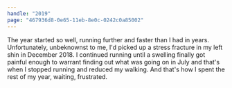 ```yaml
---
handle: "2019"
page: "467936d8-0e65-11eb-8e0c-0242c0a85002"
---
```


The year started so well, running further and faster than I had in years. Unfortunately, unbeknownst to me, I'd picked up a stress fracture in my left shin in December 2018. I continued running until a swelling finally got painful enough to warrant finding out what was going on in July and that's when I stopped running and reduced my walking. And that's how I spent the rest of my year, waiting, frustrated.
